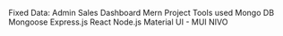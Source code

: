 Fixed Data: Admin Sales Dashboard Mern Project
Tools used 
Mongo DB
Mongoose
Express.js
React
Node.js
Material UI - MUI
NIVO
